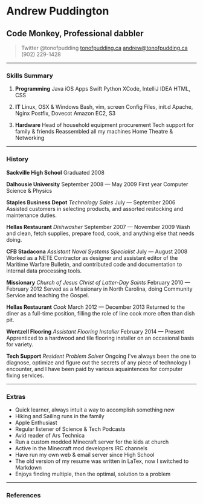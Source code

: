 # Andrew Puddington
## Code Monkey, Professional dabbler 

> Twitter @tonofpudding
> [tonofpudding.ca](http://tonofpudding.ca)
> [andrew@tonofpudding.ca](mailto:andrew@tonofpudding.ca)
> (902) 229-1428

------

### Skills Summary

1. **Programming**
Java
iOS Apps
Swift
Python
XCode, IntelliJ IDEA
HTML, CSS

2. **IT**
Linux, OSX & Windows
Bash, vim, screen
Config Files, init.d
Apache, Nginx
Postfix, Dovecot
Amazon EC2, S3

3. **Hardware**
Head of household equipment procurement
Tech support for family & friends
Reassembled all my machines
Home Theatre & Networking

------

### History

<!-- For future revisions: Switch to reverse-chronological order, cut out old irrelevant cruft once there's shiny new entires to add -->

**Sackville High School** Graduated 2008

**Dalhousie University** September 2008 — May 2009
	First year Computer Science & Physics

<!-- Self-taught, took online courses, ie codeschool.com, itpro.tv -->

**Staples Business Depot** _Technology Sales_ July — September 2006
	Assisted customers in selecting products, and assorted restocking and maintenance duties.

**Hellas Restaurant** _Dishwasher_ September 2007 — November 2009
	Wash and clean, fetch supplies, prepare food, cook, and anything else that needs doing.

**CFB Stadacona** _Assistant Naval Systems Specialist_ July — August 2008
	Worked as a NETE Contractor as designer and assistant editor of the Maritime Warfare Bulletin, and contributed code and documentation to internal data processing tools.

**Missionary** _Church of Jesus Christ of Latter-Day Saints_ February 2010 — February 2012
	Served as a Missionary in North Carolina, doing Community Service and teaching the Gospel.

**Hellas Restaurant** _Cook_ March 2012 — December 2013
	Returned to the diner as a full-time position, filling the role of line cook more often than dish pit.

**Wentzell Flooring** _Assistant Flooring Installer_ February 2014 — Present
	Apprenticed to a hardwood and tile flooring installer on an occasional basis for variety.

**Tech Support** _Resident Problem Solver_ Ongoing
	I've always been the one to diagnose, optimize and figure out the secrets of any piece of technology I encounter, and I have been paid by various aquaintences for computer fixing services.

------

### Extras

*	Quick learner, always intuit a way to accomplish something new
*	Hiking and Sailing runs in the family
*	Apple Enthusiast
*	Regular listener of Science & Tech Podcasts
*	Avid reader of Ars Technica
*	Run a custom modded Minecraft server for the kids at church
*	Active in the Minecraft mod developers IRC channels
*	Have run my own web & email server since High School
*	The old version of my resume was written in LaTex, now I switched to Markdown
*	Enjoys finding multiple, then the optimal, solution to a problem
 
------

### References

<!-- Don't forget tech support clients! -->